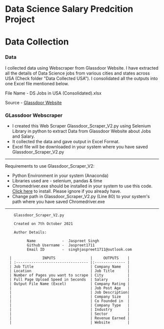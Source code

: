 # Data Science Salary Predcition Project

# Data Collection
  
  ### Data
  I collected data using Webscraper from Glassdoor Website. I have extracted all the details of Data Science jobs from various cities and states across USA (Check folder "Data Collected USA"). I consolidated all the outputs into one Excel file mentioned below. 
        
  File Name -  DS Jobs in USA (Consolidated).xlsx
  
  Source - [Glassdoor Website](www.glassdoor.com)
  
  ### GLassdoor Webscraper
  - I created this Web Scraper Glassdoor_Scraper_V2.py using Selenium Library in python to extract Data from Glassdoor Website about Jobs and Salary.
  - It collected the data and gave output in Excel Format.
  - Excel file will be downloaded in your system where you have saved Glassdoor_Scraper_V2.py
 
  ---------------------------------------------------------------
  Requirements to use Glassdoor_Scraper_V2:
  - Python Environment in your system (Anaconda)
  - Libraries used are - selenium, pandas & time
  - Chromedriver.exe should be installed in your system to use this code. [Click here](https://chromedriver.chromium.org/downloads) to install. Please ignore if you already have.
  - Change path in Glassdoor_Scraper_V2.py (Line 80) to your system's path where you have saved Chromedriver.exe      
  ----------------------------------------------------------------      
        Glassdoor_Scraper_V2.py

        Created on 7th October 2021

        Author Details:
               
              Name            -  Jaspreet Singh
              Github Username -  Jaspreet1711
              Email ID        -  singhjaspreet1711@outlook.com
        
      |              INPUTS                |     OUTPUTS    |     
      | :--------------------------------- |:-------------- |
      | Job Title                          | Company Name   | 
      | Location                           | Job Title      |
      | Number of Pages you want to scrape | City           |
      | Full Page Upload Speed in Seconds  | Salary         |
      | Output File Name (Excel)           | Company Rating |
      |                                    | Job Post Age   |
      |                                    | Job Description|
      |                                    | Company Size   |
      |                                    | Co Founded in  |
      |                                    | Company Type   |
      |                                    | Industry       |
      |                                    | Sector         |
      |                                    | Revenue Earned |
      |                                    | Website        |
